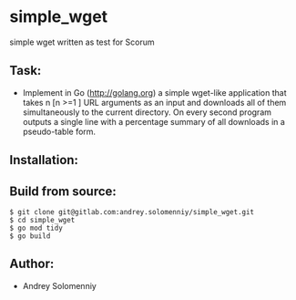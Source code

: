 # simple_wget
simple wget written as test for Scorum

## Task:
- Implement in Go (http://golang.org) a simple wget-like application that takes n [n >=1 ] URL arguments as an input and downloads all of them simultaneously to the current directory. On every second program outputs a single line with a percentage summary of all downloads in a pseudo-table form.

## Installation:

## Build from source:
```
$ git clone git@gitlab.com:andrey.solomenniy/simple_wget.git
$ cd simple_wget
$ go mod tidy
$ go build
```

## Author:
- Andrey Solomenniy
